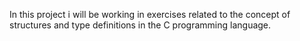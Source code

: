 In this project i will be working in exercises related to the concept of
structures and type definitions in the C programming language. 